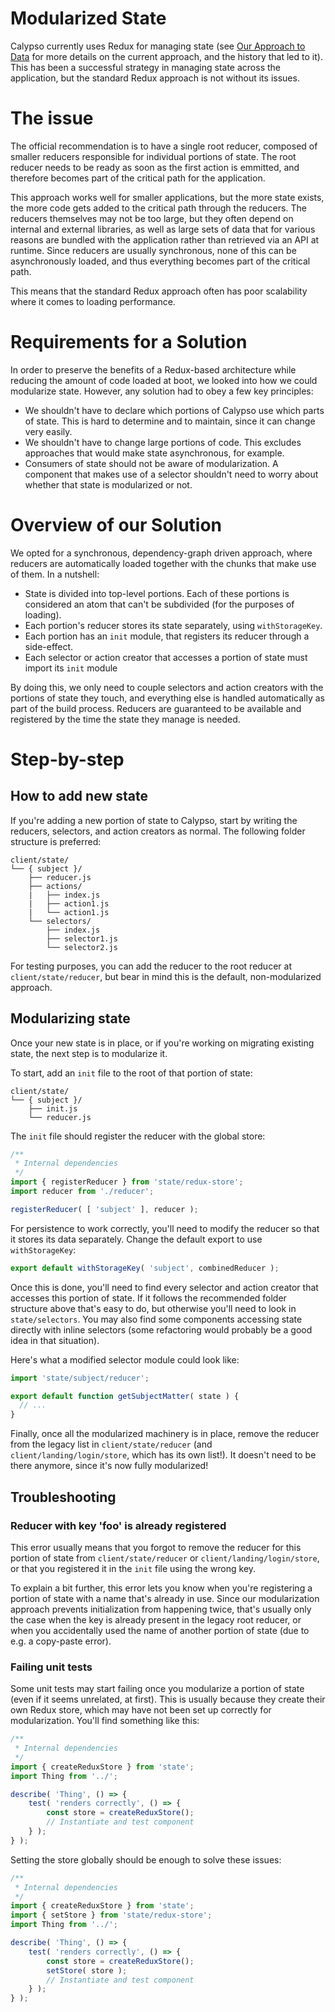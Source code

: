 Modularized State
=================

Calypso currently uses Redux for managing state (see [Our Approach to Data](./our-approach-to-data.md) for more details on the current approach, and the history that led to it). This has been a successful strategy in managing state across the application, but the standard Redux approach is not without its issues.

# The issue

The official recommendation is to have a single root reducer, composed of smaller reducers responsible for individual portions of state. The root reducer needs to be ready as soon as the first action is emmitted, and therefore becomes part of the critical path for the application.

This approach works well for smaller applications, but the more state exists, the more code gets added to the critical path through the reducers. The reducers themselves may not be too large, but they often depend on internal and external libraries, as well as large sets of data that for various reasons are bundled with the application rather than retrieved via an API at runtime. Since reducers are usually synchronous, none of this can be asynchronously loaded, and thus everything becomes part of the critical path.

This means that the standard Redux approach often has poor scalability where it comes to loading performance.

# Requirements for a Solution

In order to preserve the benefits of a Redux-based architecture while reducing the amount of code loaded at boot, we looked into how we could modularize state. However, any solution had to obey a few key principles:

- We shouldn't have to declare which portions of Calypso use which parts of state. This is hard to determine and to maintain, since it can change very easily.
- We shouldn't have to change large portions of code. This excludes approaches that would make state asynchronous, for example.
- Consumers of state should not be aware of modularization. A component that makes use of a selector shouldn't need to worry about whether that state is modularized or not.

# Overview of our Solution

We opted for a synchronous, dependency-graph driven approach, where reducers are automatically loaded together with the chunks that make use of them. In a nutshell:

- State is divided into top-level portions. Each of these portions is considered an atom that can't be subdivided (for the purposes of loading).
- Each portion's reducer stores its state separately, using `withStorageKey`.
- Each portion has an `init` module, that registers its reducer through a side-effect.
- Each selector or action creator that accesses a portion of state must import its `init` module

By doing this, we only need to couple selectors and action creators with the portions of state they touch, and everything else is handled automatically as part of the build process. Reducers are guaranteed to be available and registered by the time the state they manage is needed.

# Step-by-step

## How to add new state

If you're adding a new portion of state to Calypso, start by writing the reducers, selectors, and action creators as normal. The following folder structure is preferred:

```text
client/state/
└── { subject }/
    ├── reducer.js
    ├── actions/
    |   ├── index.js
    |   ├── action1.js
    |   └── action1.js
    └── selectors/
        ├── index.js
        ├── selector1.js
        └── selector2.js
```

For testing purposes, you can add the reducer to the root reducer at `client/state/reducer`, but bear in mind this is the default, non-modularized approach.

## Modularizing state

Once your new state is in place, or if you're working on migrating existing state, the next step is to modularize it.

To start, add an `init` file to the root of that portion of state:

```text
client/state/
└── { subject }/
    ├── init.js
    └── reducer.js
```

The `init` file should register the reducer with the global store:

```js
/**
 * Internal dependencies
 */
import { registerReducer } from 'state/redux-store';
import reducer from './reducer';

registerReducer( [ 'subject' ], reducer );

```

For persistence to work correctly, you'll need to modify the reducer so that it stores its data separately. Change the default export to use `withStorageKey`:

```js
export default withStorageKey( 'subject', combinedReducer );
```

Once this is done, you'll need to find every selector and action creator that accesses this portion of state. If it follows the recommended folder structure above that's easy to do, but otherwise you'll need to look in `state/selectors`. You may also find some components accessing state directly with inline selectors (some refactoring would probably be a good idea in that situation).

Here's what a modified selector module could look like:

```js
import 'state/subject/reducer';

export default function getSubjectMatter( state ) {
  // ...
}
```

Finally, once all the modularized machinery is in place, remove the reducer from the legacy list in `client/state/reducer` (and `client/landing/login/store`, which has its own list!). It doesn't need to be there anymore, since it's now fully modularized!

## Troubleshooting

### Reducer with key 'foo' is already registered

This error usually means that you forgot to remove the reducer for this portion of state from `client/state/reducer` or `client/landing/login/store`, or that you registered it in the `init` file using the wrong key.

To explain a bit further, this error lets you know when you're registering a portion of state with a name that's already in use. Since our modularization approach prevents initialization from happening twice, that's usually only the case when the key is already present in the legacy root reducer, or when you accidentally used the name of another portion of state (due to e.g. a copy-paste error).

### Failing unit tests

Some unit tests may start failing once you modularize a portion of state (even if it seems unrelated, at first). This is usually because they create their own Redux store, which may have not been set up correctly for modularization. You'll find something like this:

```js
/**
 * Internal dependencies
 */
import { createReduxStore } from 'state';
import Thing from '../';

describe( 'Thing', () => {
	test( 'renders correctly', () => {
		const store = createReduxStore();
		// Instantiate and test component
	} );
} );
```

Setting the store globally should be enough to solve these issues:

```js
/**
 * Internal dependencies
 */
import { createReduxStore } from 'state';
import { setStore } from 'state/redux-store';
import Thing from '../';

describe( 'Thing', () => {
	test( 'renders correctly', () => {
		const store = createReduxStore();
		setStore( store );
		// Instantiate and test component
	} );
} );
```
